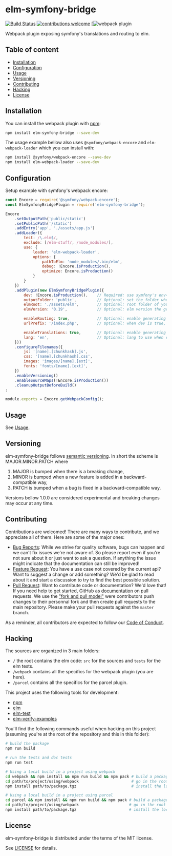 # elm-symfony-bridge

[![Build Status](https://travis-ci.org/mdevlamynck/elm-symfony-bridge.svg?branch=master)](https://travis-ci.org/mdevlamynck/elm-symfony-bridge)
[![contributions welcome](https://img.shields.io/badge/contributions-welcome-brightgreen.svg?style=flat)](https://github.com/mdevlamynck/elm-symfony-bridge/issues)
[![webpack plugin](https://img.shields.io/npm/v/elm-symfony-bridge?label=webpack%20plugin&logo=webpack%20plugin)

Webpack plugin exposing symfony's translations and routing to elm.

## Table of content

* [Installation](#Installation)
* [Configuration](#Configuration)
* [Usage](../doc/Usage.md)
* [Versioning](#Versioning)
* [Contributing](#Contributing)
* [Hacking](#Hacking)
* [License](#License)

## Installation

You can install the webpack plugin with [npm](https://www.npmjs.com/get-npm):

```bash
npm install elm-symfony-bridge --save-dev
```

The usage example bellow also uses `@symfony/webpack-encore` and `elm-webpack-loader` which you can install with:

```bash
npm install @symfony/webpack-encore --save-dev
npm install elm-webpack-loader --save-dev
```

## Configuration

Setup example with symfony's webpack encore:

```js
const Encore = require('@symfony/webpack-encore');
const ElmSymfonyBridgePlugin = require('elm-symfony-bridge');

Encore
    .setOutputPath('public/static')
    .setPublicPath('/static')
    .addEntry('app', './assets/app.js')
    .addLoader({
        test: /\.elm$/,
        exclude: [/elm-stuff/, /node_modules/],
        use: {
            loader: 'elm-webpack-loader',
            options: {
                pathToElm: 'node_modules/.bin/elm',
                debug: !Encore.isProduction(),
                optimize: Encore.isProduction()
            }
        }
    })
    .addPlugin(new ElmSymfonyBridgePlugin({
        dev: !Encore.isProduction(),    // Required: use symfony's env=dev or env=prod
        outputFolder: 'public',         // Optional: set the folder where content is generated, defaults to 'public' (symfony >= 4 uses 'public', symfony < 4 'web')
        elmRoot: './assets/elm',        // Optional: root folder of your elm code, defaults to './assets/elm'
        elmVersion: '0.19',             // Optional: elm version the generated code should be compatible with, defaults to '0.19', available '0.19' and '0.18'

        enableRouting: true,            // Optional: enable generating routes, defaults to true
        urlPrefix: '/index.php',        // Optional: when dev is true, which prefix to use when generating urls, defaults to '/index.php' (symfony >= 4 uses '/index.php', symfony < 4 '/app_dev.php')

        enableTranslations: true,       // Optional: enable generating translations, defaults to true
        lang: 'en',                     // Optional: lang to use when exporting translations, defaults to 'en'
    }))
    .configureFilenames({
        js: '[name].[chunkhash].js',
        css: '[name].[chunkhash].css',
        images: 'images/[name].[ext]',
        fonts: 'fonts/[name].[ext]',
    })
    .enableVersioning()
    .enableSourceMaps(!Encore.isProduction())
    .cleanupOutputBeforeBuild()
;

module.exports = Encore.getWebpackConfig();
```

## Usage

See [Usage](../doc/Usage.md).

## Versioning

elm-symfony-bridge follows [semantic versioning](https://semver.org/). In short the scheme is MAJOR.MINOR.PATCH where
1. MAJOR is bumped when there is a breaking change,
2. MINOR is bumped when a new feature is added in a backward-compatible way,
3. PATCH is bumped when a bug is fixed in a backward-compatible way.

Versions bellow 1.0.0 are considered experimental and breaking changes may occur at any time.

## Contributing

Contributions are welcomed! There are many ways to contribute, and we appreciate all of them. Here are some of the major ones:

* [Bug Reports](https://github.com/mdevlamynck/elm-symfony-bridge/issues): While we strive for quality software, bugs can happen and we can't fix issues we're not aware of. So please report even if you're not sure about it or just want to ask a question. If anything the issue might indicate that the documentation can still be improved!
* [Feature Request](https://github.com/mdevlamynck/elm-symfony-bridge/issues): You have a use case not covered by the current api? Want to suggest a change or add something? We'd be glad to read about it and start a discussion to try to find the best possible solution.
* [Pull Request](https://github.com/mdevlamynck/elm-symfony-bridge/pulls): Want to contribute code or documentation? We'd love that! If you need help to get started, GitHub as [documentation](https://help.github.com/articles/about-pull-requests/) on pull requests. We use the ["fork and pull model"](https://help.github.com/articles/about-collaborative-development-models/) were contributors push changes to their personnal fork and then create pull requests to the main repository. Please make your pull requests against the `master` branch.

As a reminder, all contributors are expected to follow our [Code of Conduct](CODE_OF_CONDUCT.md).

## Hacking

The sources are organized in 3 main folders:

* `/` the root contains the elm code: `src` for the sources and `tests` for the elm tests.
* `/webpack` contains all the specifics for the webpack plugin (you are here).
* `/parcel` contains all the specifics for the parcel plugin.

This project uses the following tools for development:

* [npm](https://www.npmjs.com/)
* [elm](https://elm-lang.org/)
* [elm-test](https://github.com/rtfeldman/node-test-runner)
* [elm-verify-examples](https://github.com/stoeffel/elm-verify-examples)

You'll find the following commands useful when hacking on this project (assuming you're at the root of the repository and this in this folder):

```bash
# build the package
npm run build

# run the tests and doc tests
npm run test

# Using a local build in a project using webpack
cd webpack && npm install && npm run build && npm pack # build a package.tgz
cd path/to/project/using/webpack                       # go in the root directory of your project
npm install path/to/package.tgz                        # install the locally built package

# Using a local build in a project using parcel
cd parcel && npm install && npm run build && npm pack # build a package.tgz
cd path/to/project/using/webpack                      # go in the root directory of your project
npm install path/to/package.tgz                       # install the locally built package
```

## License

elm-symfony-bridge is distributed under the terms of the MIT license.

See [LICENSE](../LICENSE.md) for details.
